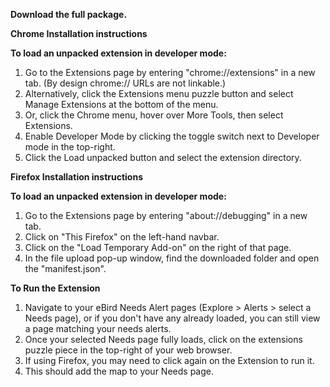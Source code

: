 **Download the full package.**

**Chrome Installation instructions**

**To load an unpacked extension in developer mode:**
  
  1. Go to the Extensions page by entering "chrome://extensions" in a new tab. (By design chrome:// URLs are not linkable.)
  2. Alternatively, click the Extensions menu puzzle button and select Manage Extensions at the bottom of the menu.
  3. Or, click the Chrome menu, hover over More Tools, then select Extensions.
  4. Enable Developer Mode by clicking the toggle switch next to Developer mode in the top-right.
  5. Click the Load unpacked button and select the extension directory.

**Firefox Installation instructions**

**To load an unpacked extension in developer mode:**
  1. Go to the Extensions page by entering "about://debugging" in a new tab.
  2. Click on "This Firefox" on the left-hand navbar.
  3. Click on the "Load Temporary Add-on" on the right of that page.
  4. In the file upload pop-up window, find the downloaded folder and open the "manifest.json".

**To Run the Extension**
  1. Navigate to your eBird Needs Alert pages (Explore > Alerts > select a Needs page), or if you don't have any already loaded, you can still view a page matching your needs alerts.
  2. Once your selected Needs page fully loads, click on the extensions puzzle piece in the top-right of your web browser.
  3. If using Firefox, you may need to click again on the Extension to run it.
  4. This should add the map to your Needs page.
